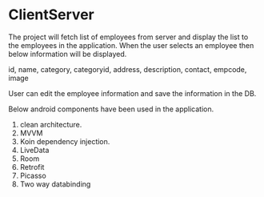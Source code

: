 # ClientServer

The project will fetch list of employees from server and display the list to the employees in the application.
When the user selects an employee then below information will be displayed.

id, name, category, categoryid, address, description, contact, empcode, image

User can edit the employee information and save the information in the DB.

Below android components have been used in the application.
1. clean architecture.
2. MVVM
3. Koin dependency injection.
4. LiveData
5. Room
6. Retrofit
7. Picasso
8. Two way databinding

